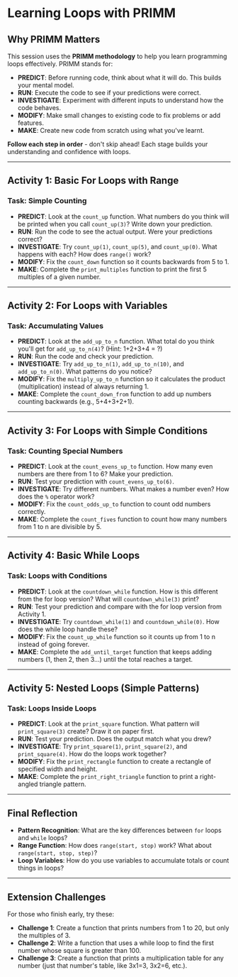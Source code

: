 # Learning Loops with PRIMM

## Why PRIMM Matters

This session uses the **PRIMM methodology** to help you learn programming loops effectively. PRIMM stands for:

- **PREDICT**: Before running code, think about what it will do. This builds your mental model.
- **RUN**: Execute the code to see if your predictions were correct.
- **INVESTIGATE**: Experiment with different inputs to understand how the code behaves.
- **MODIFY**: Make small changes to existing code to fix problems or add features.
- **MAKE**: Create new code from scratch using what you've learnt.

**Follow each step in order** - don't skip ahead! Each stage builds your understanding and confidence with loops.

---

## Activity 1: Basic For Loops with Range

### Task: Simple Counting

* **PREDICT**: Look at the `count_up` function. What numbers do you think will be printed when you call `count_up(3)`? Write down your prediction.
* **RUN**: Run the code to see the actual output. Were your predictions correct?
* **INVESTIGATE**: Try `count_up(1)`, `count_up(5)`, and `count_up(0)`. What happens with each? How does `range()` work?
* **MODIFY**: Fix the `count_down` function so it counts backwards from 5 to 1.
* **MAKE**: Complete the `print_multiples` function to print the first 5 multiples of a given number.

---

## Activity 2: For Loops with Variables

### Task: Accumulating Values

* **PREDICT**: Look at the `add_up_to_n` function. What total do you think you'll get for `add_up_to_n(4)`? (Hint: 1+2+3+4 = ?)
* **RUN**: Run the code and check your prediction.
* **INVESTIGATE**: Try `add_up_to_n(1)`, `add_up_to_n(10)`, and `add_up_to_n(0)`. What patterns do you notice?
* **MODIFY**: Fix the `multiply_up_to_n` function so it calculates the product (multiplication) instead of always returning 1.
* **MAKE**: Complete the `count_down_from` function to add up numbers counting backwards (e.g., 5+4+3+2+1).

---

## Activity 3: For Loops with Simple Conditions

### Task: Counting Special Numbers

* **PREDICT**: Look at the `count_evens_up_to` function. How many even numbers are there from 1 to 6? Make your prediction.
* **RUN**: Test your prediction with `count_evens_up_to(6)`.
* **INVESTIGATE**: Try different numbers. What makes a number even? How does the `%` operator work?
* **MODIFY**: Fix the `count_odds_up_to` function to count odd numbers correctly.
* **MAKE**: Complete the `count_fives` function to count how many numbers from 1 to n are divisible by 5.

---

## Activity 4: Basic While Loops

### Task: Loops with Conditions

* **PREDICT**: Look at the `countdown_while` function. How is this different from the for loop version? What will `countdown_while(3)` print?
* **RUN**: Test your prediction and compare with the for loop version from Activity 1.
* **INVESTIGATE**: Try `countdown_while(1)` and `countdown_while(0)`. How does the while loop handle these?
* **MODIFY**: Fix the `count_up_while` function so it counts up from 1 to n instead of going forever.
* **MAKE**: Complete the `add_until_target` function that keeps adding numbers (1, then 2, then 3...) until the total reaches a target.

---

## Activity 5: Nested Loops (Simple Patterns)

### Task: Loops Inside Loops

* **PREDICT**: Look at the `print_square` function. What pattern will `print_square(3)` create? Draw it on paper first.
* **RUN**: Test your prediction. Does the output match what you drew?
* **INVESTIGATE**: Try `print_square(1)`, `print_square(2)`, and `print_square(4)`. How do the loops work together?
* **MODIFY**: Fix the `print_rectangle` function to create a rectangle of specified width and height.
* **MAKE**: Complete the `print_right_triangle` function to print a right-angled triangle pattern.

---

## Final Reflection

* **Pattern Recognition**: What are the key differences between `for` loops and `while` loops?
* **Range Function**: How does `range(start, stop)` work? What about `range(start, stop, step)`?
* **Loop Variables**: How do you use variables to accumulate totals or count things in loops?

---

## Extension Challenges

For those who finish early, try these:

* **Challenge 1**: Create a function that prints numbers from 1 to 20, but only the multiples of 3.
* **Challenge 2**: Write a function that uses a while loop to find the first number whose square is greater than 100.
* **Challenge 3**: Create a function that prints a multiplication table for any number (just that number's table, like 3x1=3, 3x2=6, etc.).